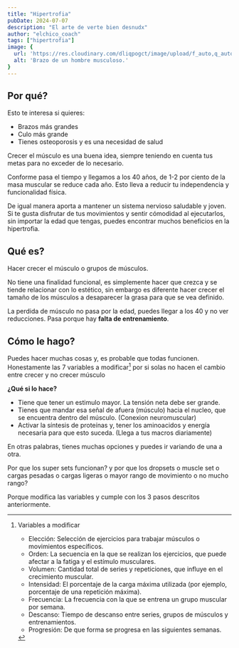 ```yaml
---
title: "Hipertrofia"
pubDate: 2024-07-07
description: "El arte de verte bien desnudx"
author: "elchico_coach"
tags: ["hipertrofia"]
image: {
  url: 'https://res.cloudinary.com/dliqpogct/image/upload/f_auto,q_auto/v1/mysite/hipertrophy',
  alt: 'Brazo de un hombre musculoso.'
}
---
```

## Por qué?

Esto te interesa si quieres:
- Brazos más grandes
- Culo más grande
- Tienes osteoporosis y es una necesidad de salud

Crecer el músculo es una buena idea, siempre teniendo en cuenta tus metas para no exceder de lo necesario.

Conforme pasa el tiempo y llegamos a los 40 años, de 1-2 por ciento de la masa muscular se reduce cada año. Esto lleva a reducir tu independencia y funcionalidad física.

De igual manera aporta a mantener un sistema nervioso saludable y joven. Si te gusta disfrutar de tus movimientos y sentir cómodidad al ejecutarlos, sin importar la edad que tengas, puedes encontrar muchos beneficios en la hipertrofia.

## Qué es?

Hacer crecer el músculo o grupos de músculos.

No tiene una finalidad funcional, es simplemente hacer que crezca y se tiende relacionar con lo estético, sin embargo es diferente hacer crecer el tamaño de los músculos a desaparecer la grasa para que se vea definido.

La perdida de músculo no pasa por la edad, puedes llegar a los 40 y no ver reducciones. Pasa porque hay **falta de entrenamiento**.

## Cómo le hago?

Puedes hacer muchas cosas y, es probable que todas funcionen. Honestamente las 7 variables a modificar[^listnote] por si solas no hacen el cambio entre crecer y no crecer músculo

**¿Qué si lo hace?**

- Tiene que tener un estimulo mayor. La tensión neta debe ser grande.
- Tienes que mandar esa señal de afuera (músculo) hacia el nucleo, que se encuentra dentro del músculo. (Conexion neuromuscular)
- Activar la síntesis de proteínas y, tener los aminoacidos y energía necesaria para que esto suceda. (Llega a tus macros diariamente)

En otras palabras, tienes muchas opciones y puedes ir variando de una a otra.

Por que los super sets funcionan? y por que los dropsets o muscle set o cargas pesadas o cargas ligeras o mayor rango de movimiento o no mucho rango?

Porque modifica las variables y cumple con los 3 pasos descritos anteriormente.

  [^listnote]: Variables a modificar
    
    - Elección: Selección de ejercicios para trabajar músculos o movimientos específicos.
    - Orden: La secuencia en la que se realizan los ejercicios, que puede afectar a la fatiga y el estímulo musculares.
    - Volumen: Cantidad total de series y repeticiones, que influye en el crecimiento muscular.
    - Intensidad: El porcentaje de la carga máxima utilizada (por ejemplo, porcentaje de una repetición máxima).
    - Frecuencia: La frecuencia con la que se entrena un grupo muscular por semana.
    - Descanso: Tiempo de descanso entre series, grupos de músculos y entrenamientos.
    - Progresión: De que forma se progresa en las siguientes semanas.